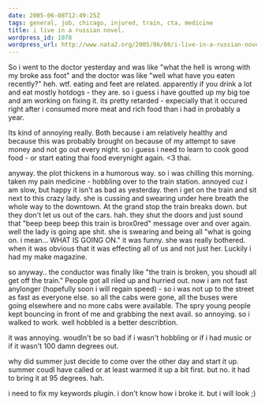 ```yaml
---
date: 2005-06-08T12:49:25Z
tags: general, job, chicago, injured, train, cta, medicine
title: i live in a russian novel.
wordpress_id: 1078
wordpress_url: http://www.nata2.org/2005/06/08/i-live-in-a-russian-novel/
---
```


So i went to the doctor yesterday and was like "what the hell is wrong with my broke ass foot" and the doctor was like "well what have you eaten recently?" heh. wtf. eating and feet are related. apparently if you drink a lot and eat mostly hotdogs - they are. so i guess i have goutted up my big toe and am working on fixing it. its pretty retarded - expecially that it occured right after i consumed more meat and rich food than i had in probably a year. 

Its kind of annoying really. Both because i am relatively healthy and because this was probably brought on because of my attempt to save money and not go out every night. so i guess i need to learn to cook good food - or start eating thai food everynight again. <3 thai. 

anyway. the plot thickens in a humorous way.  so i was chilling this morning. taken my pain medicine - hobbling over to the train station. annoyed cuz i am slow, but happy it isn't as bad as yesterday. then i get on the train and sit next to this crazy lady. she is cussing and swearing under here breath the whole way to the downtown. At the grand stop the train breaks down. but they don't let us out of the cars. hah. they shut the doors and just sound that "beep beep beep this train is brox0red" message over and over again. well the lady is going ape shit. she is swearing and being all "what is going on. i mean... WHAT IS GOING ON." it was funny. she was really bothered. when it was obvious that it was effecting all of us and not just her. Luckily i had my make magazine. 

so anyway.. the conductor was finally like "the train is broken, you shoudl all get off the train." People got all riled up and hurried out. now i am not fast anylonger (hopefully soon i will regain speed) - so i was not up to the street as fast as everyone else. so all the cabs were gone, all the buses were going elsewhere and no more cabs were available. The spry young people kept bouncing in front of me and grabbing the next avail. so annoying. so i walked to work. well hobbled is a better describtion. 

it was annoying. woudln't be so bad if i wasn't hobbling or if i had music or if it wasn't 100 damn degrees out. 

why did summer just decide to come over the other day and start it up. summer coudl have called or at least warmed it up a bit first. but no. it had to bring it at 95 degrees. hah. 

i need to fix my keywords plugin. i don't know how i broke it. but i will look ;)
